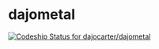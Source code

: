 # dajometal
[ ![Codeship Status for dajocarter/dajometal](https://codeship.com/projects/b3eafb60-1088-0134-83a3-2a42c1ba701a/status?branch=master)](https://codeship.com/projects/157017)